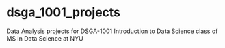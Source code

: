 # dsga_1001_projects
Data Analysis projects for DSGA-1001 Introduction to Data Science class of MS in Data Science at NYU
